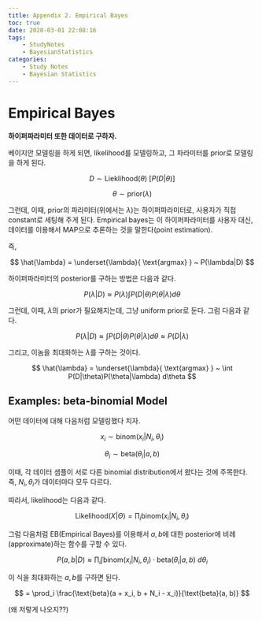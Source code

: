 ```yaml
---
title: Appendix 2. Empirical Bayes
toc: true
date: 2020-03-01 22:08:16
tags:
	- StudyNotes
	- BayesianStatistics
categories:
	- Study Notes
	- Bayesian Statistics
---
```




# Empirical Bayes



**하이퍼파라미터 또한 데이터로 구하자.**

베이지안 모델링을 하게 되면, likelihood를 모델링하고, 그 파라미터를 prior로 모델링을 하게 된다.

$$
D \sim \text{Lieklihood} ( \theta ) ~ [ P(D|\theta) ]
$$

$$
\theta \sim \text{prior} ( \lambda )
$$

그런데, 이때, prior의 파라미터(위에서는 $\lambda$)는 하이퍼파라미터로, 사용자가 직접 constant로 세팅해 주게 된다. Empirical bayes는 이 하이퍼파라미터를 사용자 대신, 데이터를 이용해서 MAP으로 추론하는 것을 말한다(point estimation).

즉,

$$
\hat{\lambda} = \underset{\lambda}{ \text{argmax} } ~ P(\lambda|D)
$$

하이퍼파라미터의 posterior를 구하는 방법은 다음과 같다.

$$
P(\lambda|D) \approx P(\lambda) \int P(D|\theta)P(\theta|\lambda) d\theta
$$

그런데, 이때, $\lambda$의 prior가 필요해지는데, 그냥 uniform prior로 둔다. 그럼 다음과 같다.

$$
P(\lambda|D) \approx \int P(D|\theta)P(\theta|\lambda) d\theta \approx P(D|\lambda)
$$
 
 그리고, 이놈을 최대화하는 $\lambda$를 구하는 것이다.

$$
\hat{\lambda} = \underset{\lambda}{ \text{argmax} } ~ \int P(D|\theta)P(\theta|\lambda) d\theta
$$


## Examples: beta-binomial Model

어떤 데이터에 대해 다음처럼 모델링했다 치자.

$$
x_i \sim \text{binom}(x_i|N_i, \theta_i)
$$

$$
\theta_i \sim \text{beta}(\theta_i|a, b)
$$

이때, 각 데이터 샘플이 서로 다른 binomial distribution에서 왔다는 것에 주목한다. 즉, $N_i, \theta_i$가 데이터마다 모두 다르다.

따라서, likelihood는 다음과 같다.

$$
\text{Likelihood}(X|\Theta) = \prod_i \text{binom}(x_i|N_i, \theta_i)
$$

그럼 다음처럼 EB(Empirical Bayes)를 이용해서 $a, b$에 대한 posterior에 비례(approximate)하는 함수를 구할 수 있다.

$$
P(a, b|D) \approx \prod_i \int \text{binom}(x_i|N_i, \theta_i) \cdot \text{beta}(\theta_i|a, b) ~ d\theta_i
$$

이 식을 최대화하는 $a, b$를 구하면 된다.

$$
= \prod_i \frac{\text{beta}(a + x_i, b + N_i - x_i)}{\text{beta}(a, b)}
$$

(왜 저렇게 나오지??) 